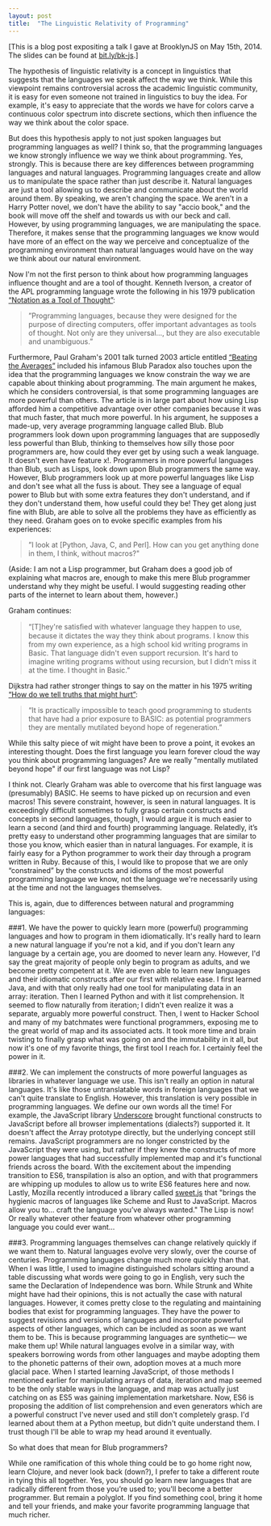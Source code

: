 ```yaml
---
layout: post
title:  "The Linguistic Relativity of Programming"
---
```


[This is a blog post expositing a talk I gave at BrooklynJS on May 15th, 2014. The slides can be found at [bit.ly/bk-js](bit.ly/bk-js).]

The hypothesis of linguistic relativity is a concept in linguistics that suggests that the languages we speak affect the way we think. While this viewpoint remains controversial across the academic linguistic community, it is easy for even someone not trained in linguistics to buy the idea. For example, it's easy to appreciate that the words we have for colors carve a continuous color spectrum into discrete sections, which then influence the way we think about the color space.

But does this hypothesis apply to not just spoken languages but programming languages as well? I think so, that the programming languages we know strongly influence we way we think about programming. Yes, strongly. This is because there are key differences between programming languages and natural languages. Programming languages create and allow us to manipulate the space rather than just describe it. Natural languages are just a tool allowing us to describe and communicate about the world around them. By speaking, we aren't changing the space. We aren't in a Harry Potter novel, we don't have the ability to say "accio book," and the book will move off the shelf and towards us with our beck and call. However, by using programming languages, we are manipulating the space. Therefore, it makes sense that the programming languages we know would have more of an effect on the way we perceive and conceptualize of the programming environment than natural languages would have on the way we think about our natural environment.

Now I'm not the first person to think about how programming languages influence thought and are a tool of thought. Kenneth Iverson, a creator of the APL programming language wrote the following in his 1979 publication [“Notation as a Tool of Thought”](bit.ly/Iverson-NotationAsToolOfThought):

>”Programming languages, because they were designed for the purpose of directing computers, offer important advantages as tools of thought. Not only are they universal…, but they are also executable and unambiguous.”

Furthermore, Paul Graham's 2001 talk turned 2003 article entitled [“Beating the Averages”](bit.ly/blub-paradox) included his infamous Blub Paradox also touches upon the idea that the programming languages we know constrain the way we are capable about thinking about programming. The main argument he makes, which he considers controversial, is that some programming languages are more powerful than others. The article is in large part about how using Lisp afforded him a competitive advantage over other companies because it was that much faster, that much more powerful. In his argument, he supposes a made-up, very average programming language called Blub. Blub programmers look down upon programming languages that are supposedly less powerful than Blub, thinking to themselves how silly those poor programmers are, how could they ever get by using such a weak language. It doesn't even have feature x!. Programmers in more powerful languages than Blub, such as Lisps, look down upon Blub programmers the same way. However, Blub programmers look up at more powerful languages like Lisp and don't see what all the fuss is about. They see a language of equal power to Blub but with some extra features they don't understand, and if they don't understand them, how useful could they be! They get along just fine with Blub, are able to solve all the problems they have as efficiently as they need. Graham goes on to evoke specific examples from his experiences:

>”I look at [Python, Java, C, and Perl]. How can you get anything done in them, I think, without macros?"

(Aside: I am not a Lisp programmer, but Graham does a good job of explaining what macros are, enough to make this mere Blub programmer understand why they might be useful. I would suggesting reading other parts of the internet to learn about them, however.)

Graham continues:

>“[T]hey're satisﬁed with whatever language they happen to use, because it dictates the way they think about programs. I know this from my own experience, as a high school kid writing programs in Basic. That language didn't even support recursion. It's hard to imagine writing programs without using recursion, but I didn't miss it at the time. I thought in Basic.”

Dijkstra had rather stronger things to say on the matter in his 1975 writing [“How do we tell truths that might hurt”](http://bit.ly/dijkstra-truths):

>“It is practically impossible to teach good programming to students that have had a prior exposure to BASIC: as potential programmers they are mentally mutilated beyond hope of regeneration.”

While this salty piece of wit might have been to prove a point, it evokes an interesting thought. Does the first language you learn forever cloud the way you think about programming languages? Are we really "mentally mutilated beyond hope" if our first language was not Lisp?

I think not. Clearly Graham was able to overcome that his first language was (presumably) BASIC. He seems to have picked up on recursion and even macros! This severe constraint, however, is seen in natural languages. It is exceedingly difficult sometimes to fully grasp certain constructs and concepts in second languages, though, I would argue it is much easier to learn a second (and third and fourth) programming language. Relatedly, it’s pretty easy to understand other programming languages that are similar to those you know, which easier than in natural languages. For example, it is fairly easy for a Python programmer to work their day through a program written in Ruby. Because of this, I would like to propose that we are only “constrained” by the constructs and idioms of the most powerful programming language we know, not the language we're necessarily using at the time and not the languages themselves.

This is, again, due to differences between natural and programming languages:

###1. We have the power to quickly learn more (powerful) programming languages and how to program in them idiomatically.
It's really hard to learn a new natural language if you're not a kid, and if you don't learn any language by a certain age, you are doomed to never learn any. However, I'd say the great majority of people only begin to program as adults, and we become pretty competent at it. We are even able to learn new languages and their idiomatic constructs after our first with relative ease. I first learned Java, and with that only really had one tool for manipulating data in an array: iteration. Then I learned Python and with it list comprehension. It seemed to flow naturally from iteration; I didn't even realize it was a separate, arguably more powerful construct. Then, I went to Hacker School and many of my batchmates were functional programmers, exposing me to the great world of map and its associated acts. It took more time and brain twisting to finally grasp what was going on and the immutability in it all, but now it's one of my favorite things, the first tool I reach for. I certainly feel the power in it.

###2. We can implement the constructs of more powerful languages as libraries in whatever language we use.
This isn't really an option in natural languages. It's like those untranslatable words in foreign languages that we can't quite translate to English. However, this translation is very possible in programming languages. We define our own words all the time! For example, the JavaScript library [Underscore](http://underscorejs.org/) brought functional constructs to JavaScript before all browser implementations (dialects?) supported it. It doesn't affect the Array prototype directly, but the underlying concept still remains. JavaScript programmers are no longer constricted by the JavaScript they were using, but rather if they knew the constructs of more power languages that had successfully implemented map and it's functional friends across the board. With the excitement about the impending transition to ES6, transpilation is also an option, and with that programmers are whipping up modules to allow us to write ES6 features here and now. Lastly, Mozilla recently introduced a library called [sweet.js](http://sweetjs.org/) that "brings the hygienic macros of languages like Scheme and Rust to JavaScript. Macros allow you to... craft the language you’ve always wanted." The Lisp is now! Or really whatever other feature from whatever other programming language you could ever want...

###3. Programming languages themselves can change relatively quickly if we want them to.
Natural languages evolve very slowly, over the course of centuries. Programming languages change much more quickly than that. When I was little, I used to imagine distinguished scholars sitting around a table discussing what words were going to go in English, very such the same the Declaration of Independence was born. While Strunk and White might have had their opinions, this is not actually the case with natural languages. However, it comes pretty close to the regulating and maintaining bodies that exist for programming languages. They have the power to suggest revisions and versions of languages and incorporate powerful aspects of other languages, which can be included as soon as we want them to be. This is because programming languages are synthetic— we make them up! While natural languages evolve in a similar way, with speakers borrowing words from other languages and maybe adopting them to the phonetic patterns of their own, adoption moves at a much more glacial pace. When I started learning JavaScript, of those methods I mentioned earlier for manipulating arrays of data, iteration and map seemed to be the only stable ways in the language, and map was actually just catching on as ES5 was gaining implementation marketshare. Now, ES6 is proposing the addition of list comprehension and even generators which are a powerful construct I've never used and still don't completely grasp. I'd learned about them at a Python meetup, but didn't quite understand them. I trust though I'll be able to wrap my head around it eventually.

So what does that mean for Blub programmers?

While one ramification of this whole thing could be to go home right now, learn Clojure, and never look back (down?), I prefer to take a different route in tying this all together. Yes, you should go learn new languages that are radically different from those you’re used to; you'll become a better programmer. But remain a polyglot. If you find something cool, bring it home and tell your friends, and make your favorite programming language that much richer.